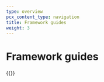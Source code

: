```yaml
---
type: overview
pcx_content_type: navigation
title: Framework guides
weight: 3
---
```


# Framework guides

{{<directory-listing>}}